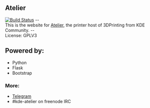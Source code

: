 ## Atelier 
[![Build Status](https://travis-ci.org/lays147/WebAtelier.svg?branch=master)](https://travis-ci.org/lays147/WebAtelier)
-- <br/>
This is the website for [Atelier](https://atelier.kde.org), the printer host of 3DPrinting from KDE Community.
-- <br/>
License: GPLV3

## Powered by:
- Python
- Flask
- Bootstrap

### More:
- [Telegram](https://t.me/KDEAtelier)
- #kde-atelier on freenode IRC
